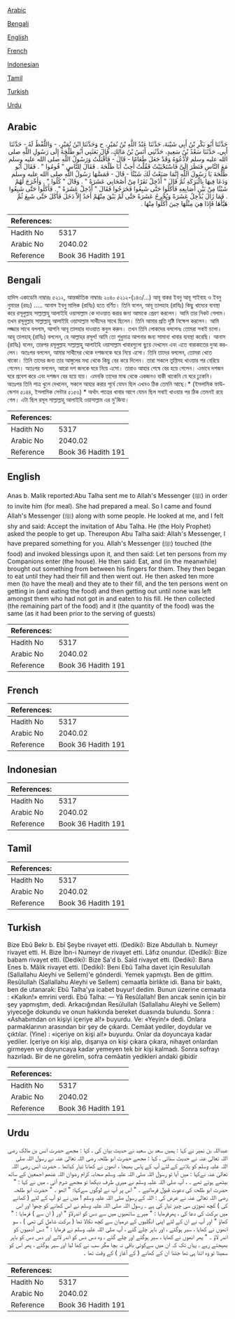 [Arabic](#arabic)

[Bengali](#bengali)

[English](#english)

[French](#french)

[Indonesian](#indonesian)

[Tamil](#tamil)

[Turkish](#turkish)

[Urdu](#urdu)

## Arabic


<div dir="rtl" lang="ar" style={{fontSize:'larger',backgroundColor:'#f8f9fa',padding:20}}>
حَدَّثَنَا أَبُو بَكْرِ بْنُ أَبِي شَيْبَةَ، حَدَّثَنَا عَبْدُ اللَّهِ بْنُ نُمَيْرٍ، ح وَحَدَّثَنَا ابْنُ نُمَيْرٍ، - وَاللَّفْظُ لَهُ - حَدَّثَنَا أَبِي، حَدَّثَنَا سَعْدُ بْنُ سَعِيدٍ، حَدَّثَنِي أَنَسُ بْنُ مَالِكٍ، قَالَ بَعَثَنِي أَبُو طَلْحَةَ إِلَى رَسُولِ اللَّهِ صلى الله عليه وسلم لأَدْعُوَهُ وَقَدْ جَعَلَ طَعَامًا - قَالَ - فَأَقْبَلْتُ وَرَسُولُ اللَّهِ صلى الله عليه وسلم مَعَ النَّاسِ فَنَظَرَ إِلَىَّ فَاسْتَحْيَيْتُ فَقُلْتُ أَجِبْ أَبَا طَلْحَةَ ‏.‏ فَقَالَ لِلنَّاسِ ‏"‏ قُومُوا ‏"‏ ‏.‏ فَقَالَ أَبُو طَلْحَةَ يَا رَسُولَ اللَّهِ إِنَّمَا صَنَعْتُ لَكَ شَيْئًا - قَالَ - فَمَسَّهَا رَسُولُ اللَّهِ صلى الله عليه وسلم وَدَعَا فِيهَا بِالْبَرَكَةِ ثُمَّ قَالَ ‏"‏ أَدْخِلْ نَفَرًا مِنْ أَصْحَابِي عَشَرَةً ‏"‏ ‏.‏ وَقَالَ ‏"‏ كُلُوا ‏"‏ ‏.‏ وَأَخْرَجَ لَهُمْ شَيْئًا مِنْ بَيْنِ أَصَابِعِهِ فَأَكَلُوا حَتَّى شَبِعُوا فَخَرَجُوا فَقَالَ ‏"‏ أَدْخِلْ عَشَرَةً ‏"‏ ‏.‏ فَأَكَلُوا حَتَّى شَبِعُوا ‏.‏ فَمَا زَالَ يُدْخِلُ عَشَرَةً وَيُخْرِجُ عَشَرَةً حَتَّى لَمْ يَبْقَ مِنْهُمْ أَحَدٌ إِلاَّ دَخَلَ فَأَكَلَ حَتَّى شَبِعَ ثُمَّ هَيَّأَهَا فَإِذَا هِيَ مِثْلُهَا حِينَ أَكَلُوا مِنْهَا ‏.‏
</div>
<div style={{backgroundColor:'#f8f9fa',padding:20, marginBottom: 10}}><table> <thead> <tr> <th>References:</th> <th></th> </tr> </thead> <tbody><tr><td>Hadith No</td><td>5317</td></tr><tr><td>Arabic No</td><td>2040.02</td></tr><tr><td>Reference</td><td>Book 36 Hadith 191</td></tr></tbody></table></div>

## Bengali


<div dir="ltr" lang="bn" style={{fontSize:'larger',backgroundColor:'#f8f9fa',padding:20}}>
হাদিস একাডেমি নাম্বারঃ ৫২১২, আন্তর্জাতিক নাম্বারঃ ২০৪০ ৫২১২-(১৪৩/...) আবূ বাকর ইবনু আবূ শাইবাহ ও ইবনু নুমায়র (রহঃ) ..... আনাস ইবনু মালিক (রাযিঃ) হতে বর্ণিত। তিনি বলেন, আবূ তালহাহ (রাযিঃ) কিছু খাদ্যের ব্যবস্থা করে রসূলুল্লাহ সাল্লাল্লাহু আলাইহি ওয়াসাল্লাম কে দাওয়াত করার জন্য আমাকে প্রেরণ করলেন। আমি তার নিকট গেলাম। তখন রসূলুল্লাহ সাল্লাল্লাহু আলাইহি ওয়াসাল্লাম সাথীদের সাথে ছিলেন। তিনি আমার প্রতি দৃষ্টি নিক্ষেপ করলেন। আমি লজ্জার সাথে বললাম, আপনি আবূ তালহার দাওয়াত কবুল করুন। তখন তিনি লোকদের বললেনঃ তোমরা সবাই চলো। আবূ তালহাহ্ (রাযিঃ) বললেন, হে আল্লাহর রসূল! আমি তো শুধুমাত্র আপনার জন্য সামান্য খাবার ব্যবস্থা করেছি। আনাস (রাযিঃ) বলেন, তারপর রসূলুল্লাহ সাল্লাল্লাহু আলাইহি ওয়াসাল্লাম খাবারগুলো ছুয়ে দেখলেন এবং এতে বারাকাতের দুআ করলেন। অতঃপর বললেন, আমার সাথীদের থেকে দশজনকে ঘরে নিয়ে এসো। তিনি তাদের বললেন, তোমরা খেতে থাকো। তিনি তাদের জন্য তার আঙ্গুলের মধ্য থেকে কিছু বের করে দিলেন। তারা সকলে তৃপ্তিসহ খাওয়ার পর বেরিয়ে গেলেন। অতঃপর বললেন, আরো দশ জনকে ঘরে নিয়ে এসো। তারাও আহার শেষে বের হয়ে গেলেন। এভাবে দশজন ঘরে প্রবেশ করে এবং দশজন বের হয়ে যায়। এমনকি তাদের মাঝ থেকে একজনও বাকী থাকেনি যে ঘরে ঢুকেনি। অতঃপর তিনি পাত্র খুলে দেখলেন, সকলে আহার করার পূর্বে যেমন ছিল এখনও ঠিক তেমনি আছে।* (ইসলামিক ফাউন্ডেশন ৫১৪৪, ইসলামিক সেন্টার ৫১৫৬) * অর্থাৎ পাত্রের খাবার আগে যেমন ছিল সবাই খাওয়ার পর ঠিক তেমনই রয়ে গেল। এটা ছিল রসূল সাল্লাল্লাহু আলাইহি ওয়াসাল্লাম এর মু'জিযা।
</div>
<div style={{backgroundColor:'#f8f9fa',padding:20, marginBottom: 10}}><table> <thead> <tr> <th>References:</th> <th></th> </tr> </thead> <tbody><tr><td>Hadith No</td><td>5317</td></tr><tr><td>Arabic No</td><td>2040.02</td></tr><tr><td>Reference</td><td>Book 36 Hadith 191</td></tr></tbody></table></div>

## English


<div dir="ltr" lang="en" style={{fontSize:'larger',backgroundColor:'#f8f9fa',padding:20}}>
Anas b. Malik reported:Abu Talha sent me to Allah's Messenger (ﷺ) in order to invite him (for meal). She had prepared a meal. So I came and found Allah's Messenger (ﷺ) along with some people. He looked at me, and I felt shy and said: Accept the invitation of Abu Talha. He (the Holy Prophet) asked the people to get up. Thereupon Abu Talha said: Allah's Messenger, I have prepared something for you. Allah's Messenger (ﷺ) touched (the food) and invoked blessings upon it, and then said: Let ten persons from my Companions enter (the house). He then said: Eat, and (in the meanwhile) brought out something from between his fingers for them. They then began to eat until they had their fill and then went out. He then asked ten more men (to have the meal) and they ate to their fill, and the ten persons went on getting in (and eating the food) and then getting out until none was left amongst them who had not got in and eaten to his fill. He then collected (the remaining part of the food) and it (the quantity of the food) was the same (as it had been prior to the serving of guests)
</div>
<div style={{backgroundColor:'#f8f9fa',padding:20, marginBottom: 10}}><table> <thead> <tr> <th>References:</th> <th></th> </tr> </thead> <tbody><tr><td>Hadith No</td><td>5317</td></tr><tr><td>Arabic No</td><td>2040.02</td></tr><tr><td>Reference</td><td>Book 36 Hadith 191</td></tr></tbody></table></div>

## French


<div dir="ltr" lang="fr" style={{fontSize:'larger',backgroundColor:'#f8f9fa',padding:20}}>

</div>
<div style={{backgroundColor:'#f8f9fa',padding:20, marginBottom: 10}}><table> <thead> <tr> <th>References:</th> <th></th> </tr> </thead> <tbody><tr><td>Hadith No</td><td>5317</td></tr><tr><td>Arabic No</td><td>2040.02</td></tr><tr><td>Reference</td><td>Book 36 Hadith 191</td></tr></tbody></table></div>

## Indonesian


<div dir="ltr" lang="id" style={{fontSize:'larger',backgroundColor:'#f8f9fa',padding:20}}>

</div>
<div style={{backgroundColor:'#f8f9fa',padding:20, marginBottom: 10}}><table> <thead> <tr> <th>References:</th> <th></th> </tr> </thead> <tbody><tr><td>Hadith No</td><td>5317</td></tr><tr><td>Arabic No</td><td>2040.02</td></tr><tr><td>Reference</td><td>Book 36 Hadith 191</td></tr></tbody></table></div>

## Tamil


<div dir="ltr" lang="ta" style={{fontSize:'larger',backgroundColor:'#f8f9fa',padding:20}}>

</div>
<div style={{backgroundColor:'#f8f9fa',padding:20, marginBottom: 10}}><table> <thead> <tr> <th>References:</th> <th></th> </tr> </thead> <tbody><tr><td>Hadith No</td><td>5317</td></tr><tr><td>Arabic No</td><td>2040.02</td></tr><tr><td>Reference</td><td>Book 36 Hadith 191</td></tr></tbody></table></div>

## Turkish


<div dir="ltr" lang="tr" style={{fontSize:'larger',backgroundColor:'#f8f9fa',padding:20}}>
Bize Ebû Bekr b. Ebî Şeybe rivayet etti. (Dediki): Bize Abdullah b. Numeyr rivayet etti. H. Bize İbn-i Numeyr de rivayet etti. Lâfız onundur. (Dediki): Bize babam rivayet etti. (Dediki): Bize Sa'd b. Saîd rivayet etti. (Dediki): Bana Enes b. Mâlik rivayet etti. (Dediki): Beni Ebû Talha davet için Resulullah (Sallallahu Aleyhi ve Sellem)'e gönderdi. Yemek yapmıştı. Ben de gittim. Resûlullah (Sallallahu Aleyhi ve Sellem) cemaatla birlikte idi. Bana bir baktı, ben de utanarak: Ebû Talha'ya icabet buyur! dedim. Bunun üzerine cemaata : «Kalkın!» emrini verdi. Ebû Talha: — Yâ Resûlallah! Ben ancak senin için bir şey yapmıştım, dedi. Arkacığından Resûlullah (Sallallahu Aleyhi ve Sellem) yiyeceğe dokundu ve onun hakkında bereket duasında bulundu. Sonra : «Ashabımdan on kişiyi içeriye al!» buyurdu. Ve: «Yeyin!» dedi. Onlara parmaklarının arasından bir şey de çıkardı. Cemâat yediler, doydular ve çıktılar. (Yine) : «içeriye on kişi al!» buyurdu. Onlar da doyuncaya kadar yediler. İçeriye on kişi alıp, dışarıya on kişi çıkara çıkara, nihayet onlardan girmeyen ve doyuncaya kadar yemeyen tek bir kişi kalmadı. Sonra sofrayı hazırladı. Bir de ne görelim, sofra cemâatin yedikleri andaki gibidir
</div>
<div style={{backgroundColor:'#f8f9fa',padding:20, marginBottom: 10}}><table> <thead> <tr> <th>References:</th> <th></th> </tr> </thead> <tbody><tr><td>Hadith No</td><td>5317</td></tr><tr><td>Arabic No</td><td>2040.02</td></tr><tr><td>Reference</td><td>Book 36 Hadith 191</td></tr></tbody></table></div>

## Urdu


<div dir="rtl" lang="ur" style={{fontSize:'larger',backgroundColor:'#f8f9fa',padding:20}}>
عبداللہ بن نمیر نے کہا : ہمیں سعد بن سعید نے حدیث بیان کی ، کہا : مجھے حضرت انس بن مالک رضی اللہ تعالیٰ عنہ نے حدیث سنائی ، کہا : مجھے حضرت ابو طلحہ رضی اللہ تعالیٰ عنہ نے رسول اللہ صلی اللہ علیہ وسلم کو بلانے کے لئے آپ کے پاس بھیجا ، انھوں نے کھانا تیار کیاتھا ۔ حضرت انس رضی اللہ تعالیٰ عنہ نےکہا : میں آیا تو رسول اللہ صلی اللہ علیہ وسلم صحابہ کرام رضوان اللہ عنھم اجمعین کے ساتھ بیٹھے ہوئے تھے ۔ ، آپ صلی اللہ علیہ وسلم نے میری طرف دیکھا تو مجھے شرم آئی ، میں نے کہا : " حضرت ابو طلحۃ کی دعوت قبول فرمائیے ۔ " اس پر آپ نے لوگوں سےکہا؛ " اٹھو ۔ " حضرت ابو طلحہ رضی اللہ تعالیٰ عنہ نے عرض کی : اللہ کے رسول صلی اللہ علیہ وسلم ! میں نے تو آپ کے لئے ( کھانے کی ) کچھ تھوڑی سی چیز تیار کی ہے ۔ رسول اللہ صلی اللہ علیہ وسلم نے اس کھانے کو چھوا اور اس میں برکت کی دعا کی ، پھرفرمایا : " میرے ساتھیوں میں سے دس کو اندرلاؤ " اور ( ان سے ) فرمایا : " کھاؤ " اور آپ نے ان کے لئے اپنی انگلیوں کے درمیان سے کچھ نکالا تھا ( برکت شامل کی تھی ) ، سو انھوں نے کھایا ، سیر ہوگئے ، اور باہر چلے گئے ، آپ صلی اللہ علیہ وسلم نے فرمایا : " دس آدمیوں کو اندر لاؤ ۔ " پھر انھوں نے کھایا ، سیر ہوگئے اور چلے گئے ، وہ دس دس کو اندر لاتے اور دس دس کو باہر بھیجتے رہے ، یہاں تک کہ ان میں سےکوئی باقی نہ بچا مگر سب نے کھا لیا اور سیر ہوگئے ، پھر اس کو سمیٹا تو وہ اتنا ہی تھا جتنا ان کے کھانے ( کے آغاز ) کے وقت تھا ۔
</div>
<div style={{backgroundColor:'#f8f9fa',padding:20, marginBottom: 10}}><table> <thead> <tr> <th>References:</th> <th></th> </tr> </thead> <tbody><tr><td>Hadith No</td><td>5317</td></tr><tr><td>Arabic No</td><td>2040.02</td></tr><tr><td>Reference</td><td>Book 36 Hadith 191</td></tr></tbody></table></div>